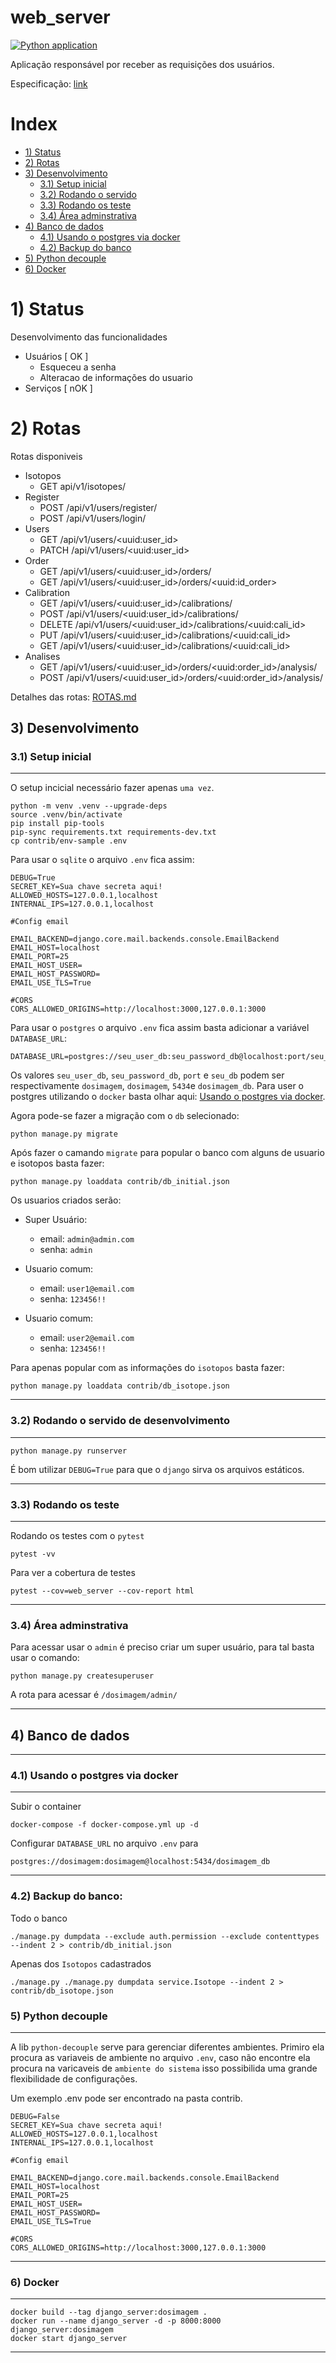 # web_server

[![Python application](https://github.com/Dosimagem/web_server_backend/actions/workflows/CI.yml/badge.svg)](https://github.com/Dosimagem/web_server_backend/actions/workflows/CI.yml)

Aplicação responsável por receber as requisições dos usuários.

Especificação: [link](https://github.com/Dosimagem/web_server/tree/main/spec)

# Index

  - [1) Status](#1-status)
  - [2) Rotas](#2-rotas)
  - [3) Desenvolvimento](#3-desenvolvimento)
    - [3.1) Setup inicial](#31-setup-inicial)
    - [3.2) Rodando o servido](#32-rodando-o-servido)
    - [3.3) Rodando os teste](#33-rodando-os-teste)
    - [3.4) Área adminstrativa](#34-área-adminstrativa)
  - [4) Banco de dados](#4-banco-de-dados)
    - [4.1) Usando o postgres via docker](#41-usando-o-postgres-via-docker)
    - [4.2) Backup do banco](#42-backup-do-banco)
  - [5) Python decouple](#5-python-decouple)
  - [6) Docker](#6-docker)

# 1) Status

Desenvolvimento das funcionalidades

- Usuários [ OK ]
  - Esqueceu a senha
  - Alteracao de informações do usuario
- Serviços [ nOK ]


# 2) Rotas

Rotas disponiveis

- Isotopos
  - GET api/v1/isotopes/
- Register
  - POST /api/v1/users/register/
  - POST /api/v1/users/login/
- Users
  - GET /api/v1/users/\<uuid:user_id>
  - PATCH /api/v1/users/\<uuid:user_id>
- Order
  - GET /api/v1/users/\<uuid:user_id>/orders/
  - GET /api/v1/users/\<uuid:user_id>/orders/\<uuid:id_order>
- Calibration
  - GET /api/v1/users/\<uuid:user_id>/calibrations/
  - POST /api/v1/users/\<uuid:user_id>/calibrations/
  - DELETE /api/v1/users/\<uuid:user_id>/calibrations/\<uuid:cali_id>
  - PUT /api/v1/users/\<uuid:user_id>/calibrations/\<uuid:cali_id>
  - GET /api/v1/users/\<uuid:user_id>/calibrations/\<uuid:cali_id>
- Analises
  - GET /api/v1/users/\<uuid:user_id>/orders/\<uuid:order_id>/analysis/
  - POST /api/v1/users/\<uuid:user_id>/orders/\<uuid:order_id>/analysis/

Detalhes das rotas: [ROTAS.md](ROTAS.md)


## 3) Desenvolvimento


### 3.1) Setup inicial
---

O setup incicial necessário fazer apenas `uma vez`.

```console
python -m venv .venv --upgrade-deps
source .venv/bin/activate
pip install pip-tools
pip-sync requirements.txt requirements-dev.txt
cp contrib/env-sample .env
```

Para usar o `sqlite` o arquivo `.env` fica assim:

```consolse
DEBUG=True
SECRET_KEY=Sua chave secreta aqui!
ALLOWED_HOSTS=127.0.0.1,localhost
INTERNAL_IPS=127.0.0.1,localhost

#Config email

EMAIL_BACKEND=django.core.mail.backends.console.EmailBackend
EMAIL_HOST=localhost
EMAIL_PORT=25
EMAIL_HOST_USER=
EMAIL_HOST_PASSWORD=
EMAIL_USE_TLS=True

#CORS
CORS_ALLOWED_ORIGINS=http://localhost:3000,127.0.0.1:3000
```

Para usar o `postgres` o arquivo `.env` fica assim basta adicionar a variável `DATABASE_URL`:

```console
DATABASE_URL=postgres://seu_user_db:seu_password_db@localhost:port/seu_db
```

Os valores `seu_user_db`, `seu_password_db`, `port` e `seu_db` podem ser respectivamente `dosimagem`,  `dosimagem`, `5434`e `dosimagem_db`. Para user o postgres utilizando o `docker` basta olhar aqui: [Usando o postgres via docker](#41-usando-o-postgres-via-docker).

Agora pode-se fazer a migração com o `db` selecionado:

```console
python manage.py migrate
```

Após fazer o camando `migrate` para popular o banco com alguns de usuario e isotopos basta fazer:

```console
python manage.py loaddata contrib/db_initial.json
```

Os usuarios criados serão:

* Super Usuário:
  * email: `admin@admin.com`
  * senha: `admin`

* Usuario comum:
  * email: `user1@email.com`
  * senha: `123456!!`

* Usuario comum:
  * email: `user2@email.com`
  * senha: `123456!!`

Para apenas popular com as informações do `isotopos` basta fazer:

```console
python manage.py loaddata contrib/db_isotope.json
```

---

### 3.2) Rodando o servido de desenvolvimento

---

```console
python manage.py runserver
```

É bom utilizar `DEBUG=True` para que o `django` sirva os arquivos estáticos.

---

### 3.3) Rodando os teste
___

Rodando os testes com o `pytest`

```console
pytest -vv
```

Para ver a cobertura de testes

```
pytest --cov=web_server --cov-report html
```
___

### 3.4) Área adminstrativa

Para acessar usar o `admin` é preciso criar um super usuário, para tal basta usar o comando:

```console
python manage.py createsuperuser
```

A rota para acessar é `/dosimagem/admin/`

---

## 4) Banco de dados

---

### 4.1) Usando o postgres via docker

---

Subir o container

```console
docker-compose -f docker-compose.yml up -d
```

Configurar `DATABASE_URL` no arquivo `.env` para

```
postgres://dosimagem:dosimagem@localhost:5434/dosimagem_db
```
---

### 4.2) Backup do banco:


Todo o banco

```console
./manage.py dumpdata --exclude auth.permission --exclude contenttypes --indent 2 > contrib/db_initial.json
```

Apenas dos `Isotopos` cadastrados

```console
./manage.py ./manage.py dumpdata service.Isotope --indent 2 > contrib/db_isotope.json
```


### 5) Python decouple

---

A lib `python-decouple` serve para gerenciar diferentes ambientes. Primiro ela procura as variaveis de ambiente no arquivo `.env`, caso não encontre ela procura na varicaveis de `ambiente do sistema` isso possibilida uma grande flexibilidade de configurações.

Um exemplo .env pode ser encontrado na pasta contrib.

```console
DEBUG=False
SECRET_KEY=Sua chave secreta aqui!
ALLOWED_HOSTS=127.0.0.1,localhost
INTERNAL_IPS=127.0.0.1,localhost

#Config email

EMAIL_BACKEND=django.core.mail.backends.console.EmailBackend
EMAIL_HOST=localhost
EMAIL_PORT=25
EMAIL_HOST_USER=
EMAIL_HOST_PASSWORD=
EMAIL_USE_TLS=True

#CORS
CORS_ALLOWED_ORIGINS=http://localhost:3000,127.0.0.1:3000
```

---

### 6) Docker

---

```console
docker build --tag django_server:dosimagem .
docker run --name django_server -d -p 8000:8000 django_server:dosimagem
docker start django_server
```

---
